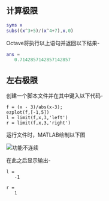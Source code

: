 ## 计算极限

```matlab
syms x
subs((x^3+5)/(x^4+7),x,0)
```

Octave将执行以上语句并返回以下结果-

```matlab
ans =
   0.7142857142857142857
```

## 左右极限

创建一个脚本文件并在其中键入以下代码-

```
f = (x - 3)/abs(x-3);
ezplot(f,[-1,5])
l = limit(f,x,3,'left')
r = limit(f,x,3,'right')
```

运行文件时，MATLAB绘制以下图

![功能不连续](https://www.cainiaojc.com/static/upload/210417/1330001.jpg)

在此之后显示输出-

```
l =
   -1
  
r =
   1
```